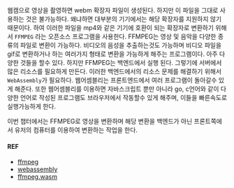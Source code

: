 웹캠으로 영상을 촬영하면 webm 확장자 파일이 생성된다. 하지만 이 파일을 그대로 사용하는 것은 불가능하다. 왜냐하면 대부분의 기기에서는 해당 확장자를 지원하지 않기 때문이다.
하여 이러한 파일을 mp4와 같은 기기에 호환이 되는 확장자로 변환하기 위해서 `FFMPEG` 라는 오픈소스 프로그램을 사용한다. FFMPEG는 영상 및 음악을 다양한 종류의 파일로 변환이 가능하다.
비디오의 음성을 추출하는것도 가능하며 비디오 파일을 gif로 변환하거나 하는 여러가지 형태로 변환을 가능하게 해주는 프로그램이다. 아주 다양한 것들을 할수 있다. 하지만 FFMPEG는 백엔드에서
실행 된다. 그렇기에 서버에서 많은 리소스를 필요하게 만든다. 이러한 백엔드에서의 리소스 문제를 해결하기 위해서 `WebAssembly`가 필요하다. 웹어셈블리는 프론트엔드에서 여러 프로그램이 돌아갈수 있게
해준다. 또한 웹어셈블리를 이용하면 자바스크립트 뿐만 아니라 go, c언어와 같이 다양한 언어로 작성된 프로그램도 브라우저에서 작동할수 있게 해주며, 이들을 빠른속도로 실행가능하게 한다.

이번 챕터에서는 FFMPEG로 영상을 변환하며 해당 변환을 백엔드가 아닌 프론트쪽에서 유저의 컴퓨터를 이용하여 변환하는 작업을 한다.

#### REF
- [ffmpeg](https://ffmpeg.org/)
- [webassembly](https://developer.mozilla.org/ko/docs/WebAssembly/Concepts)
- [ffmpeg.wasm](https://www.npmjs.com/package/@ffmpeg/ffmpeg)
